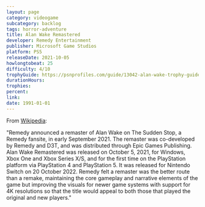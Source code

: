 ```yaml
---
layout: page
category: videogame
subcategory: backlog
tags: horror-adventure
title: Alan Wake Remastered
developer: Remedy Entertainment
publisher: Microsoft Game Studios
platform: PS5
releaseDate: 2021-10-05
howlongtobeat: 25
difficulty: 4/10
trophyGuide: https://psnprofiles.com/guide/13042-alan-wake-trophy-guide
durationHours:
trophies:
percent:
link:
date: 1991-01-01
---
```


From [Wikipedia](https://en.wikipedia.org/wiki/Alan_Wake):

"Remedy announced a remaster of Alan Wake on The Sudden Stop, a Remedy fansite, in early September 2021. The remaster was co-developed by Remedy and D3T, and was distributed through Epic Games Publishing. Alan Wake Remastered was released on October 5, 2021, for Windows, Xbox One and Xbox Series X/S, and for the first time on the PlayStation platform via PlayStation 4 and PlayStation 5. It was released for Nintendo Switch on 20 October 2022. Remedy felt a remaster was the better route than a remake, maintaining the core gameplay and narrative elements of the game but improving the visuals for newer game systems with support for 4K resolutions so that the title would appeal to both those that played the original and new players."
